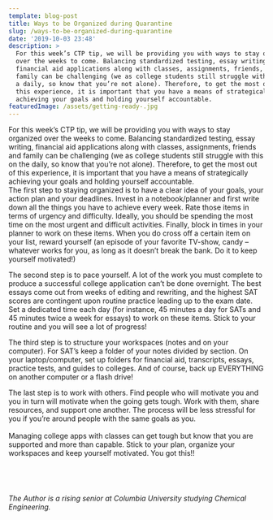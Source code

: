 ```yaml
---
template: blog-post
title: Ways to be Organized during Quarantine
slug: /ways-to-be-organized-during-quarantine
date: '2019-10-03 23:48'
description: >
  For this week’s CTP tip, we will be providing you with ways to stay organized
  over the weeks to come. Balancing standardized testing, essay writing,
  financial aid applications along with classes, assignments, friends, and
  family can be challenging (we as college students still struggle with this on
  a daily, so know that you’re not alone). Therefore, to get the most out of
  this experience, it is important that you have a means of strategically
  achieving your goals and holding yourself accountable. 
featuredImage: /assets/getting-ready-.jpg
---
```

For this week’s CTP tip, we will be providing you with ways to stay organized over the weeks to come. Balancing standardized testing, essay writing, financial aid applications along with classes, assignments, friends and family can be challenging (we as college students still struggle with this on the daily, so know that you’re not alone). Therefore, to get the most out of this experience, it is important that you have a means of strategically achieving your goals and holding yourself accountable.\
The first step to staying organized is to have a clear idea of your goals, your action plan and your deadlines. Invest in a notebook/planner and first write down all the things you have to achieve every week. Rate those items in terms of urgency and difficulty. Ideally, you should be spending the most time on the most urgent and difficult activities. Finally, block in times in your planner to work on these items. When you do cross off a certain item on your list, reward yourself (an episode of your favorite TV-show, candy – whatever works for you, as long as it doesn’t break the bank. Do it to keep yourself motivated!)

The second step is to pace yourself. A lot of the work you must complete to produce a successful college application can’t be done overnight. The best essays come out from weeks of editing and rewriting, and the highest SAT scores are contingent upon routine practice leading up to the exam date. Set a dedicated time each day (for instance, 45 minutes a day for SATs and 45 minutes twice a week for essays) to work on these items. Stick to your routine and you will see a lot of progress!

The third step is to structure your workspaces (notes and on your computer). For SAT’s keep a folder of your notes divided by section. On your laptop/computer, set up folders for financial aid, transcripts, essays, practice tests, and guides to colleges. And of course, back up EVERYTHING on another computer or a flash drive!

The last step is to work with others. Find people who will motivate you and you in turn will motivate when the going gets tough. Work with them, share resources, and support one another. The process will be less stressful for you if you’re around people with the same goals as you.\
​\
Managing college apps with classes can get tough but know that you are supported and more than capable. Stick to your plan, organize your workspaces and keep yourself motivated. You got this!!

## ​

*The Author is a rising senior at Columbia University studying Chemical Engineering.*
